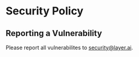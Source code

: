 # Security Policy

## Reporting a Vulnerability

Please report all vulnerabilites to security@layer.ai.
